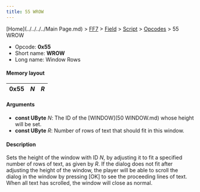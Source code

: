 ```yaml
---
title: 55 WROW
---
```


[Home](../../../../Main Page.md) > [FF7](../../../../FF7.md) > [Field](../../../Field.md) > [Script](../../Script.md) > [Opcodes](../Opcodes.md) > 55 WROW

-   Opcode: **0x55**
-   Short name: **WROW**
-   Long name: Window Rows

#### Memory layout

| 0x55 | *N* | *R* |
|------|-----|-----|

#### Arguments

-   **const UByte** *N*: The ID of the [WINDOW](50 WINDOW.md) whose height will be set.
-   **const UByte** *R*: Number of rows of text that should fit in this window.

#### Description

Sets the height of the window with ID *N*, by adjusting it to fit a specified number of rows of text, as given by *R*. If the dialog does not fit after adjusting the height of the window, the player will be able to scroll the dialog in the window by pressing \[OK\] to see the proceeding lines of text. When all text has scrolled, the window will close as normal.
